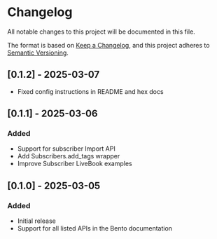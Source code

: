 # Changelog

All notable changes to this project will be documented in this file.

The format is based on [Keep a Changelog](https://keepachangelog.com/en/1.0.0/),
and this project adheres to [Semantic Versioning](https://semver.org/spec/v2.0.0.html).

## [0.1.2] - 2025-03-07
- Fixed config instructions in README and hex docs

## [0.1.1] - 2025-03-06

### Added
- Support for subscriber Import API
- Add Subscribers.add_tags wrapper
- Improve Subscriber LiveBook examples

## [0.1.0] - 2025-03-05

### Added
- Initial release
- Support for all listed APIs in the Bento documentation